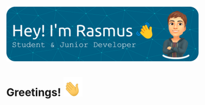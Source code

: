 ![Header](./header.png)


# Greetings! <img src="./greeting-hand.gif" alt="Greeting Hand" width="50" height="50">
